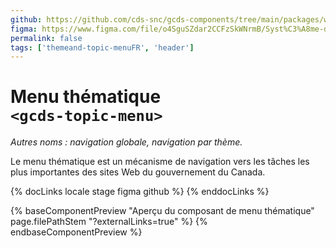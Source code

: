 ```yaml
---
github: https://github.com/cds-snc/gcds-components/tree/main/packages/web/src/components/gcds-topic-menu
figma: https://www.figma.com/file/o4SguSZdar2CCFzSkWNrmB/Syst%C3%A8me-de-design-GC?type=design&node-id=114-2818&mode=design&t=1DaL24vHpjRRfHHm-0
permalink: false
tags: ['themeand-topic-menuFR', 'header']
---
```


# Menu thématique <br>`<gcds-topic-menu>`

_Autres noms : navigation globale, navigation par thème._

Le menu thématique est un mécanisme de navigation vers les tâches les plus importantes des sites Web du gouvernement du Canada.

{% docLinks locale stage figma github %}
{% enddocLinks %}

{% baseComponentPreview "Aperçu du composant de menu thématique" page.filePathStem "?externalLinks=true" %}
{% endbaseComponentPreview %}
